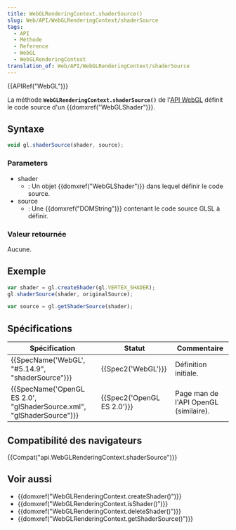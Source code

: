 ```yaml
---
title: WebGLRenderingContext.shaderSource()
slug: Web/API/WebGLRenderingContext/shaderSource
tags:
  - API
  - Méthode
  - Reference
  - WebGL
  - WebGLRenderingContext
translation_of: Web/API/WebGLRenderingContext/shaderSource
---
```

{{APIRef("WebGL")}}

La méthode **`WebGLRenderingContext.shaderSource()`** de l'[API WebGL](/en-US/docs/Web/API/WebGL_API) définit le code source d'un {{domxref("WebGLShader")}}.

## Syntaxe

```js
void gl.shaderSource(shader, source);
```

### Parameters

- shader
  - : Un objet {{domxref("WebGLShader")}} dans lequel définir le code source.
- source
  - : Une {{domxref("DOMString")}} contenant le code source GLSL à définir.

### Valeur retournée

Aucune.

## Exemple

```js
var shader = gl.createShader(gl.VERTEX_SHADER);
gl.shaderSource(shader, originalSource);

var source = gl.getShaderSource(shader);
```

## Spécifications

| Spécification                                                                                | Statut                               | Commentaire                           |
| -------------------------------------------------------------------------------------------- | ------------------------------------ | ------------------------------------- |
| {{SpecName('WebGL', "#5.14.9", "shaderSource")}}                             | {{Spec2('WebGL')}}             | Définition initiale.                  |
| {{SpecName('OpenGL ES 2.0', "glShaderSource.xml", "glShaderSource")}} | {{Spec2('OpenGL ES 2.0')}} | Page man de l'API OpenGL (similaire). |

## Compatibilité des navigateurs

{{Compat("api.WebGLRenderingContext.shaderSource")}}

## Voir aussi

- {{domxref("WebGLRenderingContext.createShader()")}}
- {{domxref("WebGLRenderingContext.isShader()")}}
- {{domxref("WebGLRenderingContext.deleteShader()")}}
- {{domxref("WebGLRenderingContext.getShaderSource()")}}
